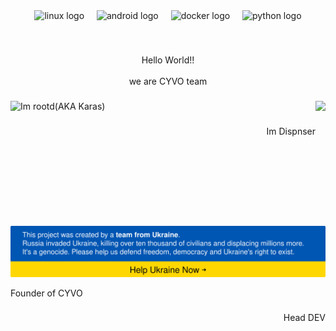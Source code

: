 <div align="center">
  <img src="https://img.shields.io/badge/Linux-FCC624?logo=linux&logoColor=black&style=for-the-badge" height="40" alt="linux logo"  />
  <img width="12" />
  <img src="https://img.shields.io/badge/Android-3DDC84?logo=android&logoColor=black&style=for-the-badge" height="40" alt="android logo"  />
  <img width="12" />
  <img src="https://img.shields.io/badge/Docker-2496ED?logo=docker&logoColor=white&style=for-the-badge" height="40" alt="docker logo"  />
  <img width="12" />
  <img src="https://img.shields.io/badge/Python-3776AB?logo=python&logoColor=white&style=for-the-badge" height="40" alt="python logo"  />
</div>

###

<br clear="both">

<p align="center">Hello World!!<br><br>we are CYVO team</p>

###

<img align="left" height="200" src="https://cdn.discordapp.com/avatars/524248679306100736/8001b5737b07bd08d3349eea8414f928.webp?size=1024&width=0&height=281"  />

###

<img align="right" height="200" src="https://cdn.discordapp.com/attachments/850372755068944414/1091735909260599376/914c949133dcb3205890c741663538f8.png?ex=6562094c&is=654f944c&hm=9043cffc7cb318196c0eea32994efe29042420878519f3903e53b2e79c12290a&"  />

###

<p align="left">Im rootd(AKA Karas)</p>

###

<p align="right">Im Dispnser</p>

###

[![Stand With Ukraine](https://raw.githubusercontent.com/vshymanskyy/StandWithUkraine/main/banner-direct-team.svg)](https://stand-with-ukraine.pp.ua)

<p align="left">Founder of CYVO</p>

###

<p align="right">Head DEV</p>

###
